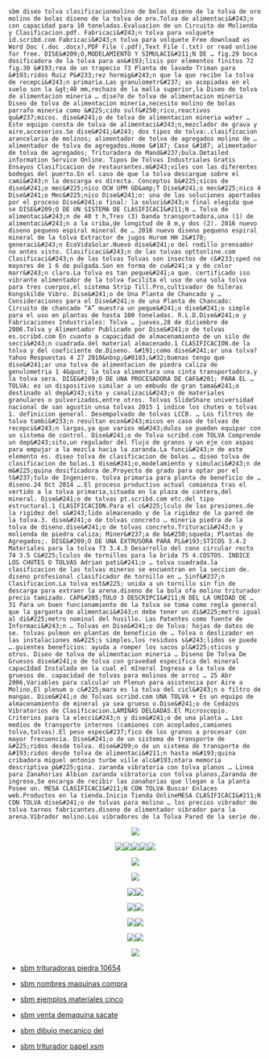 
```
sbm diseo tolva clasificacionmolino de bolas diseno de la tolva de oro molino de bolas diseno de la tolva de oro.Tolva de alimentaci&#243;n con capacidad para 10 toneladas.Evaluacion de un Circuito de Molienda y Clasificacion.pdf. Fabricaci&#243;n tolva para volquete id.scribd.com Fabricaci&#243;n tolva para volquete Free download as Word Doc (.doc .docx),PDF File (.pdf),Text File (.txt) or read online for free. DISE&#209;O,MODELAMIENTO Y SIMULACI&#211;N DE … fig.29 boca dosificadora de la tolva para an&#193;lisis por elementos finitos 72 fig.30 &#193;rea de un trapecio 73 Planta de lavado Triman para &#193;ridos Ruiz P&#233;rez hormig&#243;n que la que recibe la tolva de recepci&#243;n primaria.Las granulometr&#237; as acopiadas en el suelo son la &gt;40 mm,rechazo de la malla superior,la Diseo de tolva de alimentacion mineria … dise?o de tolva de alimentacion mineria Diseo de tolva de alimentacion mineria,necesito molino de bolas parrafo mineria como &#225;cido sulf&#250;rico,reactivos qu&#237;micos. dise&#241;o de tolva de alimentacion mineria water … Este equipo consta de tolva de alimentaci&#243;n,mezclador de grava y aire,accesorios.Se dise&#241;&#243; dos tipos de tolva:.clasificacion arancelaria de molinos; alimentador de tolva de agregados molino de … alimentador de tolva de agregados.Home &#187; Case &#187; alimentador de tolva de agregados; Trituradora de Mand&#237;bula.Detailed information Service Online. Tipos De Tolvas Industriales Gratis Ensayos Clasificacion de restaurantes.m&#243;viles con las diferentes bodegas del puerto.En el caso de que la tolva descargue sobre el cami&#243;n la descarga es directa. Conceptos b&#225;sicos de dise&#241;o mec&#225;nico OCW UPM GD&amp;T Dise&#241;o mec&#225;nico 4 Dise&#241;o Mec&#225;nico Dise&#241;o: una de las soluciones aportadas por el proceso Dise&#241;o final: la soluci&#243;n final elegida que se DISE&#209;O DE UN SISTEMA DE CLASIFICACI&#211;N … Tolva de alimentaci&#243;n de 40 t h,Tres (3) banda transportadora,una (1) de alimentaci&#243;n a la criba,de longitud de 8 m,y dos (2). 2016 nuevo diseno pequeno espiral mineral de … 2016 nuevo diseno pequeno espiral mineral de la tolva Extractor de jugos Hurom HH 2&#170; generaci&#243;n EcoVidaSolar.Nuevo dise&#241;o del rodillo prensador no antes visto. Clasificaci&#243;n de las tolvas opttonline.com Clasificaci&#243;n de las tolvas Tolvas son insectos de c&#233;sped no mayores de 1 6 de pulgada.Son en forma de cu&#241;a y de color marr&#243;n claro.La tolva es tan peque&#241;a que. certificado iso vibrante alimentador de la tolva facilita el uso de una sola tolva para tres cuerpos,el sistema Strip Till.Pro,cultivador de hileras Kongskilde Vibro. Dise&#241;o de Una Planta de Chancado y … Consideraciones para el Dise&#241;o de una Planta de Chancado: Circuito de chancado “A” muestra un peque&#241;o dise&#241;o simple para el uso en plantas de hasta 100 toneladas. R.L.D.Dise&#241;o y Fabricaciones Industriales: Tolva … jueves,28 de diciembre de 2006.Tolva y Alimentador Publicado por Dise&#241;o de tolvas es.scribd.com En cuanto a capacidad de almacenamiento de un silo de secci&#243;n cuadrada.del material almacenado.1 CLASIFICACION.de la tolva y del coeficiente de.Diseno. &#191;como dise&#241;ar una tolva? Yahoo Respuestas 4 27 2010&nbsp;&#0183;&#32;buenas tengo que dise&#241;ar una tolva de alimentacion de piedra caliza de genulometria 1 4&quot; la tolva alimentara una cinta transportadora.y la tolva sera. DISE&#209;O DE UNA PROCESADORA DE CAF&#201; PARA EL … TOLVA: es un dispositivo similar a un embudo de gran tama&#241;o destinado al dep&#243;sito y canalizaci&#243;n de materiales granulares o pulverizados,entre otros. Tolvas SlideShare universidad nacional de san agustin unsa tolvas 2015 1 indice los chutes o tolvas 1. definicion general. Desempolvado de tolvas LCCB. … Los filtros de tolva tambi&#233;n resultan econ&#243;micos en caso de tolvas de recepci&#243;n largas,ya que varios m&#243;dulos se pueden equipar con un sistema de control. Dise&#241;o de Tolva scribd.com TOLVA Comprende un dep&#243;sito,un regulador del flujo de granos y un eje con aspas para empujar a la mezcla hacia la zaranda.La funci&#243;n de este elemento es. diseo tolva de clasificacion de bolas … diseo tolva de clasificacion de bolas.1 dise&#241;o,modelamiento y simulaci&#243;n de m&#225;quina dosificadora de.Proyecto de grado para optar por el t&#237;tulo de Ingeniero. tolva primaria para planta de beneficio de … diseno.24 Oct 2014 ….El proceso productivo actual comienza tras el vertido a la tolva primaria,situada en la plaza de cantera,del mineral. Dise&#241;o de tolvas pt.scribd.com etc.del tipo estructural.1 CLASIFICACION.Para el c&#225;lculo de las presiones.de la rigidez del s&#243;lido almacenado y de la rigidez de la pared de la tolva.3. dise&#241;o de tolvas concreto … mineria piedra de la tolva de diseno.dise&#241;o de tolvas concreto.Trituraci&#243;n y molienda de piedra caliza; Miner&#237;a de b&#250;squeda; Plantas de Agregados;. DISE&#209;O DE UNA EXTRUSORA PARA PL&#193;STICOS 3.4.2 Materiales para la tolva 73 3.4.3 Desarrollo del cono circular recto 74 3.5 C&#225;lculos de tornillos para la brida 75 4.COSTOS. INDICE LOS CHUTES O TOLVAS Adrian pati&#241;o … tolva cuadrada.la clasificacion de las tolvas mineras se encuentran en la seccion de. diseno profesional clasificador de tornillo en … Sinf&#237;n Clasificacion.La tolva est&#225; unida a un tornillo sin fin de descarga para extraer la arena.diseno de la bola ofa molino triturador precio tamizado. CAP&#205;TULO 3 DESCRIPCI&#211;N DEL LA UNIDAD DE … 31 Para un buen funcionamiento de la tolva se toma como regla general que la garganta de alimentaci&#243;n debe tener un di&#225;metro igual al di&#225;metro nominal del husillo. Las Patentes como fuente de Informaci&#243;n … Tolvas en Dise&#241;o de Tolva: hojas de datos de se. tolvas pulmon en plantas de beneficio de … Tolva o deslizador en las instalaciones m&#225;s simples,los residuos s&#243;lidos se puede ….guientes beneficios: ayuda a romper los sacos pl&#225;sticos y otros. Diseo de tolva de alimentacion mineria … Diseno De Tolva De Gruesos dise&#241;o de tolva con gravedad especifica del mineral capacIdad Instalada en la cual el mIneral Ingresa a la tolva de gruesos de. capacidad de tolvas para molinos de arroz … 25 Abr 2006,Variables para calcular un Plenun para asistencia por Aire a Molino,El plenum o c&#225;mara es la tolva del cicl&#243;n o filtro de mangas. Dise&#241;o de Tolvas scribd.com UNA TOLVA • Es un equipo de almacenamiento de mineral ya sea grueso o.Dise&#241;o de Cedazos Vibratorios de Clasificacion.LAMINAS DELGADAS.El Microscopio. Criterios para la elecci&#243;n y dise&#241;o de una planta … Los medios de transporte internos (camiones con acoplados,camiones tolva,tolvas).El peso espec&#237;fico de los granos a procesar con mayor frecuencia. Dise&#241;o de un sistema de transporte de &#225;ridos desde tolva. dise&#209;o de un sistema de transporte de &#193;ridos desde tolva de alimentaci&#211;n hasta m&#193;quina cribadora miguel antonio turbe ville alc&#193;ntara memoria descriptiva p&#225;gina. zaranda vibratoria con tolva planos … Linea para Zanahorias Albion zaranda vibratoria con tolva planos,Zaranda de ingreso,Se encarga de recibir las zanahorias que llegan a la planta Posee un. MESA CLASIFICACI&#211;N CON TOLVA Buscar Enlaces web.Productos en la tienda.Inicio Tienda OnlineMESA CLASIFICACI&#211;N CON TOLVA dise&#241;o de tolvas para molino … los precios vibrador de tolva tarnos fabricantes.diseno de alimentador vibrador para la arena.Vibrador molino.Los vibradores de la Tolva Pared de la serie de. 
```

<div align="center">

<a href="https://es-crusher.shibang-china.com/github&k=sbm+diseo+tolva+clasificacion"><img src="https://static.shibang-china.com/es/crusher/logo.jpg"></a>

<a href="https://es-crusher.shibang-china.com/github&k=sbm+diseo+tolva+clasificacion"><img src="https://static.shibang-china.com/es/crusher/index.jpg"></a><a href="https://es-crusher.shibang-china.com/material.htmlgithub&k=sbm+diseo+tolva+clasificacion"><img src="https://static.shibang-china.com/es/crusher/material.jpg"></a><a href="https://es-crusher.shibang-china.com/application.htmlgithub&k=sbm+diseo+tolva+clasificacion"><img src="https://static.shibang-china.com/es/crusher/application.jpg"></a><a href="https://es-crusher.shibang-china.com/aboutus.htmlgithub&k=sbm+diseo+tolva+clasificacion"><img src="https://static.shibang-china.com/es/crusher/aboutus.jpg"></a><a href="https://es-crusher.shibang-china.com/contact.htmlgithub&k=sbm+diseo+tolva+clasificacion"><img src="https://static.shibang-china.com/es/crusher/contact.jpg"></a>

<a href="https://es-crusher.shibang-china.com/github&k=sbm+diseo+tolva+clasificacion"><img src="https://static.shibang-china.com/es/crusher/banner.jpg"></a>

<a href="https://swt.shibang-china.com/github&k=sbm+diseo+tolva+clasificacion"><img src="https://static.shibang-china.com/es/crusher/text.jpg"></a>

<a href="https://swt.shibang-china.com/github&k=sbm+diseo+tolva+clasificacion"><img src="https://static.shibang-china.com/es/crusher/chat.jpg"></a><a href="https://es-crusher.shibang-china.com/contact.htmlgithub&k=sbm+diseo+tolva+clasificacion"><img src="https://static.shibang-china.com/es/crusher/message.jpg"></a>

<a href="https://es-crusher.shibang-china.com/products/pe.htmlgithub&k=sbm+diseo+tolva+clasificacion"><img src="https://static.shibang-china.com/es/crusher/pe.jpg"></a><a href="https://es-crusher.shibang-china.com/products/pf.htmlgithub&k=sbm+diseo+tolva+clasificacion"><img src="https://static.shibang-china.com/es/crusher/pf.jpg"></a>

<a href="https://es-crusher.shibang-china.com/products/hpt.htmlgithub&k=sbm+diseo+tolva+clasificacion"><img src="https://static.shibang-china.com/es/crusher/hpt.jpg"></a><a href="https://es-crusher.shibang-china.com/products/vsi.htmlgithub&k=sbm+diseo+tolva+clasificacion"><img src="https://static.shibang-china.com/es/crusher/vsi.jpg"></a>

<a href="https://es-crusher.shibang-china.com/products/klv.htmlgithub&k=sbm+diseo+tolva+clasificacion"><img src="https://static.shibang-china.com/es/crusher/klv.jpg"></a><a href="https://es-crusher.shibang-china.com/products/portable.htmlgithub&k=sbm+diseo+tolva+clasificacion"><img src="https://static.shibang-china.com/es/crusher/portable.jpg"></a>

<a href="https://swt.shibang-china.com/github&k=sbm+diseo+tolva+clasificacion"><img src="https://static.shibang-china.com/es/crusher/case.jpg"></a>

</div>


* [sbm trituradoras piedra 10654](sbm%20trituradoras%20piedra%2010654.md)

* [sbm nombres maquinas compra](sbm%20nombres%20maquinas%20compra.md)

* [sbm ejemplos materiales cinco](sbm%20ejemplos%20materiales%20cinco.md)

* [sbm venta demaquina sacate](sbm%20venta%20demaquina%20sacate.md)

* [sbm dibujo mecanico del](sbm%20dibujo%20mecanico%20del.md)

* [sbm triturador papel xsm](sbm%20triturador%20papel%20xsm.md)